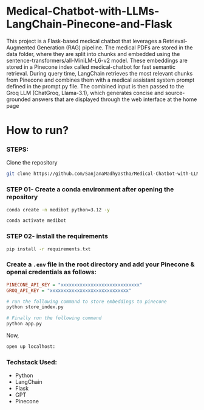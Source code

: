 # Medical-Chatbot-with-LLMs-LangChain-Pinecone-and-Flask
This project is a Flask-based medical chatbot that leverages a Retrieval-Augmented Generation (RAG) pipeline. The medical PDFs are stored in the data folder, where they are split into chunks and embedded using the sentence-transformers/all-MiniLM-L6-v2 model. These embeddings are stored in a Pinecone index called medical-chatbot for fast semantic retrieval. During query time, LangChain retrieves the most relevant chunks from Pinecone and combines them with a medical assistant system prompt defined in the prompt.py file. The combined input is then passed to the Groq LLM (ChatGroq, Llama-3.1), which generates concise and source-grounded answers that are displayed through the web interface at the home page


# How to run?
### STEPS:

Clone the repository

```bash
git clone https://github.com/SanjanaMadhyastha/Medical-Chatbot-with-LLMs-LangChain-Pinecone-and-Flask.git

```
### STEP 01- Create a conda environment after opening the repository

```bash
conda create -n medibot python=3.12 -y
```

```bash
conda activate medibot
```


### STEP 02- install the requirements
```bash
pip install -r requirements.txt
```


### Create a `.env` file in the root directory and add your Pinecone & openai credentials as follows:

```ini
PINECONE_API_KEY = "xxxxxxxxxxxxxxxxxxxxxxxxxxxxx"
GROQ_API_KEY = "xxxxxxxxxxxxxxxxxxxxxxxxxxxxx"
```


```bash
# run the following command to store embeddings to pinecone
python store_index.py
```

```bash
# Finally run the following command
python app.py
```

Now,
```bash
open up localhost:
```


### Techstack Used:

- Python
- LangChain
- Flask
- GPT
- Pinecone



